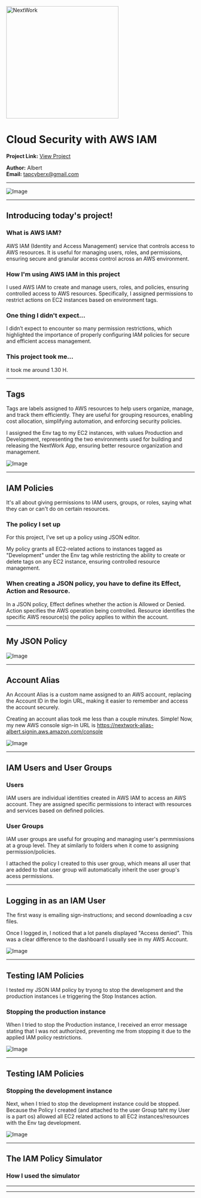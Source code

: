<img src="https://cdn.prod.website-files.com/677c400686e724409a5a7409/6790ad949cf622dc8dcd9fe4_nextwork-logo-leather.svg" alt="NextWork" width="300" />

# Cloud Security with AWS IAM

**Project Link:** [View Project](http://learn.nextwork.org/projects/aws-security-iam)

**Author:** Albert  
**Email:** tapcyberx@gmail.com

---

![Image](http://learn.nextwork.org/delighted_indigo_timid_orc/uploads/aws-security-iam_1c864649)

---

## Introducing today's project!

### What is AWS IAM?

AWS IAM (Identity and Access Management) service that controls access to AWS resources. It is useful for managing users, roles, and permissions, ensuring secure and granular access control across an AWS environment.










### How I'm using AWS IAM in this project

I used AWS IAM to create and manage users, roles, and policies, ensuring controlled access to AWS resources. Specifically, I assigned permissions to restrict actions on EC2 instances based on environment tags.










### One thing I didn't expect...

I didn’t expect to encounter so many permission restrictions, which highlighted the importance of properly configuring IAM policies for secure and efficient access management.

### This project took me...

it took me around 1.30 H.

---

## Tags

Tags are labels assigned to AWS resources to help users organize, manage, and track them efficiently. They are useful for grouping resources, enabling cost allocation, simplifying automation, and enforcing security policies.

I assigned the Env tag to my EC2 instances, with values Production and Development, representing the two environments used for building and releasing the NextWork App, ensuring better resource organization and management.

![Image](http://learn.nextwork.org/delighted_indigo_timid_orc/uploads/aws-security-iam_2e0e5a5d)

---

## IAM Policies

It's all about giving permissions to IAM users, groups, or roles, saying what they can or can't do on certain resources.

### The policy I set up

For this project, I’ve set up a policy using JSON editor.

My policy grants all EC2-related actions to instances tagged as "Development" under the Env tag while restricting the ability to create or delete tags on any EC2 instance, ensuring controlled resource management.

### When creating a JSON policy, you have to define its Effect, Action and Resource.

In a JSON policy, Effect defines whether the action is Allowed or Denied. Action specifies the AWS operation being controlled. Resource identifies the specific AWS resource(s) the policy applies to within the account.

---

## My JSON Policy

![Image](http://learn.nextwork.org/delighted_indigo_timid_orc/uploads/aws-security-iam_1c864649)

---

## Account Alias

An Account Alias is a custom name assigned to an AWS account, replacing the Account ID in the login URL, making it easier to remember and access the account securely.

Creating an account alias took me less than a couple minutes. Simple!
Now, my new AWS console sign-in URL is https://nextwork-alias-albert.signin.aws.amazon.com/console

![Image](http://learn.nextwork.org/delighted_indigo_timid_orc/uploads/aws-security-iam_0eb4439b)

---

## IAM Users and User Groups

### Users

IAM users are individual identities created in AWS IAM to access an AWS account. They are assigned specific permissions to interact with resources and services based on defined policies.

### User Groups

IAM user groups are useful for grouping and managing user's permmissions at a group level. They at similarly to folders when it come to assigning permission/policies.

I attached the policy I created to this user group, which means all user that are added to that user group will automatically inherit the user group's acess permissions.

---

## Logging in as an IAM User

The first wasy is emailing sign-instructions; and second downloading a csv files.

Once I logged in, I noticed that a lot panels displayed "Access denied". This was a clear difference to the dashboard I usually see in my AWS Account.

![Image](http://learn.nextwork.org/delighted_indigo_timid_orc/uploads/aws-security-iam_6f2ab446)

---

## Testing IAM Policies

I tested my JSON IAM policy by tryong to stop the development and the production instances i.e triggering the Stop Instances action.

### Stopping the production instance

When I tried to stop the Production instance, I received an error message stating that I was not authorized, preventing me from stopping it due to the applied IAM policy restrictions.

![Image](http://learn.nextwork.org/delighted_indigo_timid_orc/uploads/aws-security-iam_0e7a9d6a)

---

## Testing IAM Policies

### Stopping the development instance

Next, when I tried to stop the development instance could be stopped. Because the Policy I created (and attached to the user Group taht my User is a part os) allowed all EC2 related actions to all EC2 instances/resources with the Env tag development.

![Image](http://learn.nextwork.org/delighted_indigo_timid_orc/uploads/aws-security-iam_1811801c)

---

## The IAM Policy Simulator

### How I used the simulator

---

---
